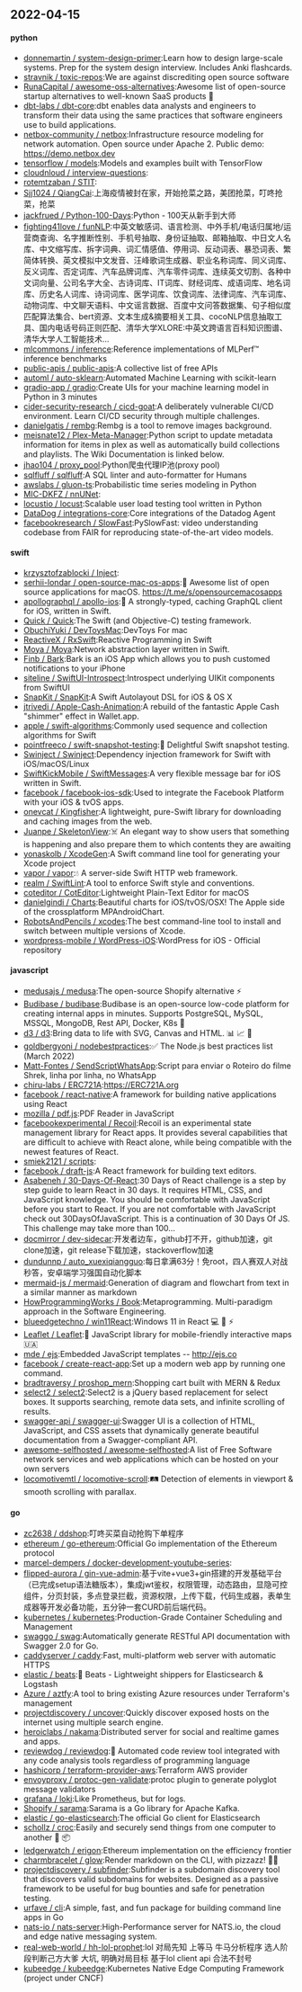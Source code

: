 ## 2022-04-15

#### python
* [donnemartin / system-design-primer](https://github.com/donnemartin/system-design-primer):Learn how to design large-scale systems. Prep for the system design interview. Includes Anki flashcards.
* [stravnik / toxic-repos](https://github.com/stravnik/toxic-repos):We are against discrediting open source software
* [RunaCapital / awesome-oss-alternatives](https://github.com/RunaCapital/awesome-oss-alternatives):Awesome list of open-source startup alternatives to well-known SaaS products
🚀
* [dbt-labs / dbt-core](https://github.com/dbt-labs/dbt-core):dbt enables data analysts and engineers to transform their data using the same practices that software engineers use to build applications.
* [netbox-community / netbox](https://github.com/netbox-community/netbox):Infrastructure resource modeling for network automation. Open source under Apache 2. Public demo: https://demo.netbox.dev
* [tensorflow / models](https://github.com/tensorflow/models):Models and examples built with TensorFlow
* [cloudnloud / interview-questions](https://github.com/cloudnloud/interview-questions):
* [rotemtzaban / STIT](https://github.com/rotemtzaban/STIT):
* [Sjj1024 / QiangCai](https://github.com/Sjj1024/QiangCai):上海疫情被封在家，开始抢菜之路，美团抢菜，叮咚抢菜，抢菜
* [jackfrued / Python-100-Days](https://github.com/jackfrued/Python-100-Days):Python - 100天从新手到大师
* [fighting41love / funNLP](https://github.com/fighting41love/funNLP):中英文敏感词、语言检测、中外手机/电话归属地/运营商查询、名字推断性别、手机号抽取、身份证抽取、邮箱抽取、中日文人名库、中文缩写库、拆字词典、词汇情感值、停用词、反动词表、暴恐词表、繁简体转换、英文模拟中文发音、汪峰歌词生成器、职业名称词库、同义词库、反义词库、否定词库、汽车品牌词库、汽车零件词库、连续英文切割、各种中文词向量、公司名字大全、古诗词库、IT词库、财经词库、成语词库、地名词库、历史名人词库、诗词词库、医学词库、饮食词库、法律词库、汽车词库、动物词库、中文聊天语料、中文谣言数据、百度中文问答数据集、句子相似度匹配算法集合、bert资源、文本生成&摘要相关工具、cocoNLP信息抽取工具、国内电话号码正则匹配、清华大学XLORE:中英文跨语言百科知识图谱、清华大学人工智能技术…
* [mlcommons / inference](https://github.com/mlcommons/inference):Reference implementations of MLPerf™ inference benchmarks
* [public-apis / public-apis](https://github.com/public-apis/public-apis):A collective list of free APIs
* [automl / auto-sklearn](https://github.com/automl/auto-sklearn):Automated Machine Learning with scikit-learn
* [gradio-app / gradio](https://github.com/gradio-app/gradio):Create UIs for your machine learning model in Python in 3 minutes
* [cider-security-research / cicd-goat](https://github.com/cider-security-research/cicd-goat):A deliberately vulnerable CI/CD environment. Learn CI/CD security through multiple challenges.
* [danielgatis / rembg](https://github.com/danielgatis/rembg):Rembg is a tool to remove images background.
* [meisnate12 / Plex-Meta-Manager](https://github.com/meisnate12/Plex-Meta-Manager):Python script to update metadata information for items in plex as well as automatically build collections and playlists. The Wiki Documentation is linked below.
* [jhao104 / proxy_pool](https://github.com/jhao104/proxy_pool):Python爬虫代理IP池(proxy pool)
* [sqlfluff / sqlfluff](https://github.com/sqlfluff/sqlfluff):A SQL linter and auto-formatter for Humans
* [awslabs / gluon-ts](https://github.com/awslabs/gluon-ts):Probabilistic time series modeling in Python
* [MIC-DKFZ / nnUNet](https://github.com/MIC-DKFZ/nnUNet):
* [locustio / locust](https://github.com/locustio/locust):Scalable user load testing tool written in Python
* [DataDog / integrations-core](https://github.com/DataDog/integrations-core):Core integrations of the Datadog Agent
* [facebookresearch / SlowFast](https://github.com/facebookresearch/SlowFast):PySlowFast: video understanding codebase from FAIR for reproducing state-of-the-art video models.

#### swift
* [krzysztofzablocki / Inject](https://github.com/krzysztofzablocki/Inject):
* [serhii-londar / open-source-mac-os-apps](https://github.com/serhii-londar/open-source-mac-os-apps):🚀
Awesome list of open source applications for macOS. https://t.me/s/opensourcemacosapps
* [apollographql / apollo-ios](https://github.com/apollographql/apollo-ios):📱
A strongly-typed, caching GraphQL client for iOS, written in Swift.
* [Quick / Quick](https://github.com/Quick/Quick):The Swift (and Objective-C) testing framework.
* [ObuchiYuki / DevToysMac](https://github.com/ObuchiYuki/DevToysMac):DevToys For mac
* [ReactiveX / RxSwift](https://github.com/ReactiveX/RxSwift):Reactive Programming in Swift
* [Moya / Moya](https://github.com/Moya/Moya):Network abstraction layer written in Swift.
* [Finb / Bark](https://github.com/Finb/Bark):Bark is an iOS App which allows you to push customed notifications to your iPhone
* [siteline / SwiftUI-Introspect](https://github.com/siteline/SwiftUI-Introspect):Introspect underlying UIKit components from SwiftUI
* [SnapKit / SnapKit](https://github.com/SnapKit/SnapKit):A Swift Autolayout DSL for iOS & OS X
* [jtrivedi / Apple-Cash-Animation](https://github.com/jtrivedi/Apple-Cash-Animation):A rebuild of the fantastic Apple Cash "shimmer" effect in Wallet.app.
* [apple / swift-algorithms](https://github.com/apple/swift-algorithms):Commonly used sequence and collection algorithms for Swift
* [pointfreeco / swift-snapshot-testing](https://github.com/pointfreeco/swift-snapshot-testing):📸
Delightful Swift snapshot testing.
* [Swinject / Swinject](https://github.com/Swinject/Swinject):Dependency injection framework for Swift with iOS/macOS/Linux
* [SwiftKickMobile / SwiftMessages](https://github.com/SwiftKickMobile/SwiftMessages):A very flexible message bar for iOS written in Swift.
* [facebook / facebook-ios-sdk](https://github.com/facebook/facebook-ios-sdk):Used to integrate the Facebook Platform with your iOS & tvOS apps.
* [onevcat / Kingfisher](https://github.com/onevcat/Kingfisher):A lightweight, pure-Swift library for downloading and caching images from the web.
* [Juanpe / SkeletonView](https://github.com/Juanpe/SkeletonView):☠️
An elegant way to show users that something is happening and also prepare them to which contents they are awaiting
* [yonaskolb / XcodeGen](https://github.com/yonaskolb/XcodeGen):A Swift command line tool for generating your Xcode project
* [vapor / vapor](https://github.com/vapor/vapor):💧
A server-side Swift HTTP web framework.
* [realm / SwiftLint](https://github.com/realm/SwiftLint):A tool to enforce Swift style and conventions.
* [coteditor / CotEditor](https://github.com/coteditor/CotEditor):Lightweight Plain-Text Editor for macOS
* [danielgindi / Charts](https://github.com/danielgindi/Charts):Beautiful charts for iOS/tvOS/OSX! The Apple side of the crossplatform MPAndroidChart.
* [RobotsAndPencils / xcodes](https://github.com/RobotsAndPencils/xcodes):The best command-line tool to install and switch between multiple versions of Xcode.
* [wordpress-mobile / WordPress-iOS](https://github.com/wordpress-mobile/WordPress-iOS):WordPress for iOS - Official repository

#### javascript
* [medusajs / medusa](https://github.com/medusajs/medusa):The open-source Shopify alternative
⚡️
* [Budibase / budibase](https://github.com/Budibase/budibase):Budibase is an open-source low-code platform for creating internal apps in minutes. Supports PostgreSQL, MySQL, MSSQL, MongoDB, Rest API, Docker, K8s
🚀
* [d3 / d3](https://github.com/d3/d3):Bring data to life with SVG, Canvas and HTML.
📊
📈
🎉
* [goldbergyoni / nodebestpractices](https://github.com/goldbergyoni/nodebestpractices):✅
The Node.js best practices list (March 2022)
* [Matt-Fontes / SendScriptWhatsApp](https://github.com/Matt-Fontes/SendScriptWhatsApp):Script para enviar o Roteiro do filme Shrek, linha por linha, no WhatsApp
* [chiru-labs / ERC721A](https://github.com/chiru-labs/ERC721A):https://ERC721A.org
* [facebook / react-native](https://github.com/facebook/react-native):A framework for building native applications using React
* [mozilla / pdf.js](https://github.com/mozilla/pdf.js):PDF Reader in JavaScript
* [facebookexperimental / Recoil](https://github.com/facebookexperimental/Recoil):Recoil is an experimental state management library for React apps. It provides several capabilities that are difficult to achieve with React alone, while being compatible with the newest features of React.
* [smiek2121 / scripts](https://github.com/smiek2121/scripts):
* [facebook / draft-js](https://github.com/facebook/draft-js):A React framework for building text editors.
* [Asabeneh / 30-Days-Of-React](https://github.com/Asabeneh/30-Days-Of-React):30 Days of React challenge is a step by step guide to learn React in 30 days. It requires HTML, CSS, and JavaScript knowledge. You should be comfortable with JavaScript before you start to React. If you are not comfortable with JavaScript check out 30DaysOfJavaScript. This is a continuation of 30 Days Of JS. This challenge may take more than 100…
* [docmirror / dev-sidecar](https://github.com/docmirror/dev-sidecar):开发者边车，github打不开，github加速，git clone加速，git release下载加速，stackoverflow加速
* [dundunnp / auto_xuexiqiangguo](https://github.com/dundunnp/auto_xuexiqiangguo):每日拿满63分！免root，四人赛双人对战秒答，安卓端学习强国自动化脚本
* [mermaid-js / mermaid](https://github.com/mermaid-js/mermaid):Generation of diagram and flowchart from text in a similar manner as markdown
* [HowProgrammingWorks / Book](https://github.com/HowProgrammingWorks/Book):Metaprogramming. Multi-paradigm approach in the Software Engineering.
* [blueedgetechno / win11React](https://github.com/blueedgetechno/win11React):Windows 11 in React
💻
🌈
⚡
* [Leaflet / Leaflet](https://github.com/Leaflet/Leaflet):🍃
JavaScript library for mobile-friendly interactive maps
🇺🇦
* [mde / ejs](https://github.com/mde/ejs):Embedded JavaScript templates -- http://ejs.co
* [facebook / create-react-app](https://github.com/facebook/create-react-app):Set up a modern web app by running one command.
* [bradtraversy / proshop_mern](https://github.com/bradtraversy/proshop_mern):Shopping cart built with MERN & Redux
* [select2 / select2](https://github.com/select2/select2):Select2 is a jQuery based replacement for select boxes. It supports searching, remote data sets, and infinite scrolling of results.
* [swagger-api / swagger-ui](https://github.com/swagger-api/swagger-ui):Swagger UI is a collection of HTML, JavaScript, and CSS assets that dynamically generate beautiful documentation from a Swagger-compliant API.
* [awesome-selfhosted / awesome-selfhosted](https://github.com/awesome-selfhosted/awesome-selfhosted):A list of Free Software network services and web applications which can be hosted on your own servers
* [locomotivemtl / locomotive-scroll](https://github.com/locomotivemtl/locomotive-scroll):🛤
Detection of elements in viewport & smooth scrolling with parallax.

#### go
* [zc2638 / ddshop](https://github.com/zc2638/ddshop):叮咚买菜自动抢购下单程序
* [ethereum / go-ethereum](https://github.com/ethereum/go-ethereum):Official Go implementation of the Ethereum protocol
* [marcel-dempers / docker-development-youtube-series](https://github.com/marcel-dempers/docker-development-youtube-series):
* [flipped-aurora / gin-vue-admin](https://github.com/flipped-aurora/gin-vue-admin):基于vite+vue3+gin搭建的开发基础平台（已完成setup语法糖版本），集成jwt鉴权，权限管理，动态路由，显隐可控组件，分页封装，多点登录拦截，资源权限，上传下载，代码生成器，表单生成器等开发必备功能，五分钟一套CURD前后端代码。
* [kubernetes / kubernetes](https://github.com/kubernetes/kubernetes):Production-Grade Container Scheduling and Management
* [swaggo / swag](https://github.com/swaggo/swag):Automatically generate RESTful API documentation with Swagger 2.0 for Go.
* [caddyserver / caddy](https://github.com/caddyserver/caddy):Fast, multi-platform web server with automatic HTTPS
* [elastic / beats](https://github.com/elastic/beats):🐠
Beats - Lightweight shippers for Elasticsearch & Logstash
* [Azure / aztfy](https://github.com/Azure/aztfy):A tool to bring existing Azure resources under Terraform's management
* [projectdiscovery / uncover](https://github.com/projectdiscovery/uncover):Quickly discover exposed hosts on the internet using multiple search engine.
* [heroiclabs / nakama](https://github.com/heroiclabs/nakama):Distributed server for social and realtime games and apps.
* [reviewdog / reviewdog](https://github.com/reviewdog/reviewdog):🐶
Automated code review tool integrated with any code analysis tools regardless of programming language
* [hashicorp / terraform-provider-aws](https://github.com/hashicorp/terraform-provider-aws):Terraform AWS provider
* [envoyproxy / protoc-gen-validate](https://github.com/envoyproxy/protoc-gen-validate):protoc plugin to generate polyglot message validators
* [grafana / loki](https://github.com/grafana/loki):Like Prometheus, but for logs.
* [Shopify / sarama](https://github.com/Shopify/sarama):Sarama is a Go library for Apache Kafka.
* [elastic / go-elasticsearch](https://github.com/elastic/go-elasticsearch):The official Go client for Elasticsearch
* [schollz / croc](https://github.com/schollz/croc):Easily and securely send things from one computer to another
🐊
📦
* [ledgerwatch / erigon](https://github.com/ledgerwatch/erigon):Ethereum implementation on the efficiency frontier
* [charmbracelet / glow](https://github.com/charmbracelet/glow):Render markdown on the CLI, with pizzazz! 💅🏻
* [projectdiscovery / subfinder](https://github.com/projectdiscovery/subfinder):Subfinder is a subdomain discovery tool that discovers valid subdomains for websites. Designed as a passive framework to be useful for bug bounties and safe for penetration testing.
* [urfave / cli](https://github.com/urfave/cli):A simple, fast, and fun package for building command line apps in Go
* [nats-io / nats-server](https://github.com/nats-io/nats-server):High-Performance server for NATS.io, the cloud and edge native messaging system.
* [real-web-world / hh-lol-prophet](https://github.com/real-web-world/hh-lol-prophet):lol 对局先知 上等马 牛马分析程序 选人阶段判断己方大爹 大坑, 明确对局目标 基于lol client api 合法不封号
* [kubeedge / kubeedge](https://github.com/kubeedge/kubeedge):Kubernetes Native Edge Computing Framework (project under CNCF)
